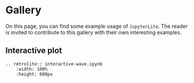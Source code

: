 # Gallery

On this page, you can find some example usage of `JupyterLite`. The reader is invited to contribute to this gallery with their own interesting examples.

## Interactive plot

```{eval-rst}
.. retrolite:: interactive-wave.ipynb
    :width: 100%
    :height: 600px
```
